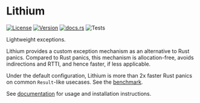 # Lithium

[![License](https://img.shields.io/crates/l/lithium)](LICENSE) [![Version](https://img.shields.io/crates/v/lithium)](https://crates.io/crates/lithium) [![docs.rs](https://img.shields.io/docsrs/lithium)](https://docs.rs/lithium) ![Tests](https://github.com/iex-rs/lithium/actions/workflows/ci.yml/badge.svg)

Lightweight exceptions.

Lithium provides a custom exception mechanism as an alternative to Rust panics. Compared to Rust panics, this mechanism is allocation-free, avoids indirections and RTTI, and hence faster, if less applicable.

Under the default configuration, Lithium is more than 2x faster Rust panics on common `Result`-like usecases. See the [benchmark](benches/bench.rs).

See [documentation](https://docs.rs/lithium) for usage and installation instructions.

